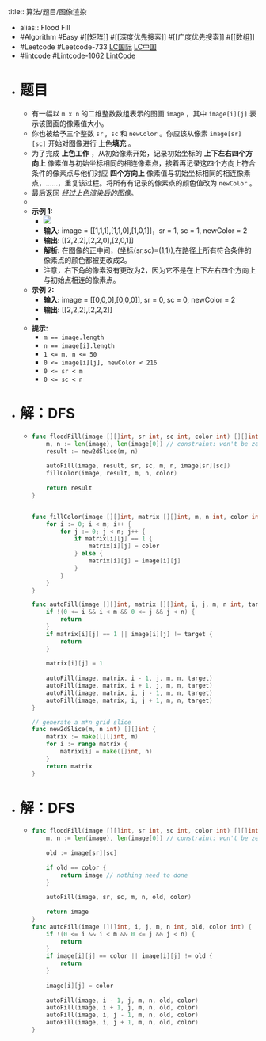 title:: 算法/题目/图像渲染

- alias:: Flood Fill
- #Algorithm #Easy #[[矩阵]] #[[深度优先搜索]] #[[广度优先搜索]] #[[数组]]
- #Leetcode #Leetcode-733 [LC国际](https://leetcode.com/problems/flood-fill/) [LC中国](https://leetcode-cn.com/problems/flood-fill/)
- #lintcode #Lintcode-1062 [LintCode](https://www.lintcode.com/problem/1062/)
- # 题目
	- 有一幅以 `m x n` 的二维整数数组表示的图画 `image` ，其中 `image[i][j]` 表示该图画的像素值大小。
	- 你也被给予三个整数 `sr` ,  `sc` 和 `newColor` 。你应该从像素 `image[sr][sc]` 开始对图像进行 上色**填充** 。
	- 为了完成 **上色工作** ，从初始像素开始，记录初始坐标的 **上下左右四个方向上** 像素值与初始坐标相同的相连像素点，接着再记录这四个方向上符合条件的像素点与他们对应 **四个方向上** 像素值与初始坐标相同的相连像素点，……，重复该过程。将所有有记录的像素点的颜色值改为 `newColor` 。
	- 最后返回 *经过上色渲染后的图像*。
	-
	- **示例 1:**
		- ![](https://assets.leetcode.com/uploads/2021/06/01/flood1-grid.jpg)
		- **输入:** image = [[1,1,1],[1,1,0],[1,0,1]]，sr = 1, sc = 1, newColor = 2
		- **输出:** [[2,2,2],[2,2,0],[2,0,1]]
		- **解析:** 在图像的正中间，(坐标(sr,sc)=(1,1)),在路径上所有符合条件的像素点的颜色都被更改成2。
		- 注意，右下角的像素没有更改为2，因为它不是在上下左右四个方向上与初始点相连的像素点。
	- **示例 2:**
		- **输入:** image = [[0,0,0],[0,0,0]], sr = 0, sc = 0, newColor = 2
		- **输出:** [[2,2,2],[2,2,2]]
		-
	- **提示:**
		- `m == image.length`
		- `n == image[i].length`
		- `1 <= m, n <= 50`
		- `0 <= image[i][j], newColor < 216`
		- `0 <= sr < m`
		- `0 <= sc < n`
- # 解：DFS
	- ```go
	  func floodFill(image [][]int, sr int, sc int, color int) [][]int {
	      m, n := len(image), len(image[0]) // constraint: won't be zero
	      result := new2dSlice(m, n)
	      
	      autoFill(image, result, sr, sc, m, n, image[sr][sc])
	      fillColor(image, result, m, n, color)
	      
	      return result
	  }
	  
	  
	  func fillColor(image [][]int, matrix [][]int, m, n int, color int) {
	      for i := 0; i < m; i++ {
	          for j := 0; j < n; j++ {
	              if matrix[i][j] == 1 {
	                  matrix[i][j] = color
	              } else {
	                  matrix[i][j] = image[i][j]
	              }
	          }
	      }
	  }
	  
	  func autoFill(image [][]int, matrix [][]int, i, j, m, n int, target int) {
	      if !(0 <= i && i < m && 0 <= j && j < n) {
	          return
	      }
	      if matrix[i][j] == 1 || image[i][j] != target {
	          return
	      }
	      
	      matrix[i][j] = 1
	      
	      autoFill(image, matrix, i - 1, j, m, n, target)
	      autoFill(image, matrix, i + 1, j, m, n, target)
	      autoFill(image, matrix, i, j - 1, m, n, target)
	      autoFill(image, matrix, i, j + 1, m, n, target)
	  }
	  
	  // generate a m*n grid slice
	  func new2dSlice(m, n int) [][]int {
	      matrix := make([][]int, m)
	      for i := range matrix {
	          matrix[i] = make([]int, n)
	      }
	      return matrix
	  }
	  ```
- # 解：DFS
	- ```go
	  func floodFill(image [][]int, sr int, sc int, color int) [][]int {
	      m, n := len(image), len(image[0]) // constraint: won't be zero
	      
	      old := image[sr][sc]
	      
	      if old == color {
	          return image // nothing need to done
	      }
	      
	      autoFill(image, sr, sc, m, n, old, color)
	      
	      return image
	  }
	  func autoFill(image [][]int, i, j, m, n int, old, color int) {
	      if !(0 <= i && i < m && 0 <= j && j < n) {
	          return
	      }
	      if image[i][j] == color || image[i][j] != old {
	          return
	      }
	      
	      image[i][j] = color
	      
	      autoFill(image, i - 1, j, m, n, old, color)
	      autoFill(image, i + 1, j, m, n, old, color)
	      autoFill(image, i, j - 1, m, n, old, color)
	      autoFill(image, i, j + 1, m, n, old, color)
	  }
	  ```